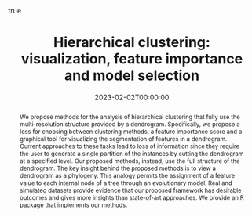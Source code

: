 ---
title : "Hierarchical clustering: visualization, feature importance and model selection"
date : 2023-02-02T00:00:00
draft : false

# Authors. Comma separated list, e.g. `["Bob Smith", "David Jones"]`.
authors : [L. M. C. Cabezas, admin, R. B. Stern]

# Publication type.
# Legend:
# 0 : Uncategorized
# 1 : Conference paper
# 2 : Journal article
# 3 : Manuscript
# 4 : Report
# 5 : Book
# 6 : Book section
publication_types : ["6"] 

# Publication name and optional abbreviated version.
publication : "Applied Soft Computing Journal"
#publication_short : "In *ICMEW*"

# Abstract and optional shortened version.
abstract : "We propose methods for the analysis of hierarchical clustering that fully use the multi-resolution structure provided by a dendrogram. Specifically, we propose a loss for choosing between clustering methods, a feature importance score and a graphical tool for visualizing the segmentation of features in a dendrogram. Current approaches to these tasks lead to loss of information since they require the user to generate a single partition of the instances by cutting the dendrogram at a specified level. Our proposed methods, instead, use the full structure of the dendrogram. The key insight behind the proposed methods is to view a dendrogram as a phylogeny. This analogy permits the assignment of a feature value to each internal node of a tree through an evolutionary model. Real and simulated datasets provide evidence that our proposed framework has desirable outcomes and gives more insights than state-of-art approaches. We provide an R package that implements our methods. "
abstract_short : ""

# Featured image thumbnail (optional)
image_preview : ""

# Is this a selected publication? (true/false)
selected : false

# Projects (optional).
#   Associate this publication with one or more of your projects.
#   Simply enter your project's filename without extension.
#   E.g. `projects : ["deep-learning"]` references `content/project/deep-learning.md`.
#   Otherwise, set `projects : []`.
# projects : ["example-external-project"]

# Tags (optional).
#   Set `tags : []` for no tags, or use the form `tags : ["A Tag", "Another Tag"]` for one or more tags.
tags : ["Machine Learning","Explainable ML","Interpretation","Regression","Nonparametric Inference"]

# Links (optional).
#url_pdf : "https://www.sciencedirect.com/science/article/pii/S0893608023001156"
url_preprint : "https://arxiv.org/abs/2112.01372"
#url_code : ""
#url_dataset : "#"
#url_project : "#"
#url_slides : "#"
#url_video : "#"
#url_poster : "#"
#url_source : "#"

# Custom links (optional).
#   Uncomment line below to enable. For multiple links, use the form `[{...}, {...}, {...}]`.
#url_custom : [{name : "Custom Link", url : "http://example.org"}]

# Does this page contain LaTeX math? (true/false)
math : true

# Does this page require source code highlighting? (true/false)
highlight : true

---